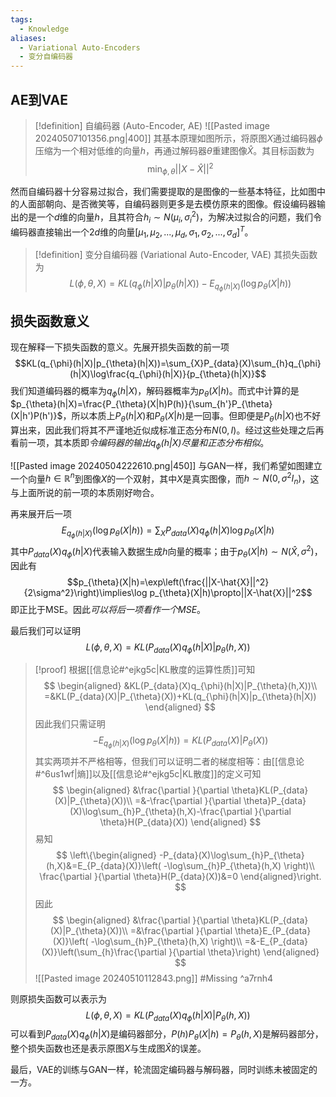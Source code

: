 ```yaml
---
tags:
  - Knowledge
aliases:
  - Variational Auto-Encoders
  - 变分自编码器
---
```

## AE到VAE
> [!definition] 自编码器 (Auto-Encoder, AE)
> ![[Pasted image 20240507101356.png|400]]
> 其基本原理如图所示，将原图$X$通过编码器$\phi$压缩为一个相对低维的向量$h$，再通过解码器$\theta$重建图像$\hat{X}$。其目标函数为
> $$\min_{\phi,\theta}||X-\hat{X}||^2$$

然而自编码器十分容易过拟合，我们需要提取的是图像的一些基本特征，比如图中的人面部朝向、是否微笑等，自编码器则更多是去模仿原来的图像。假设编码器输出的是一个$d$维的向量$h$，且其符合$h_i\sim N(\mu_i,\sigma_i^2)$，为解决过拟合的问题，我们令编码器直接输出一个$2d$维的向量$[\mu_1,\mu_2,...,\mu_{d},\sigma_1,\sigma_2,...,\sigma_{d}]^T$。
> [!definition] 变分自编码器 (Variational Auto-Encoder, VAE)
> 其损失函数为
> $$L(\phi,\theta,X)=KL(q_{\phi}(h|X)|p_{\theta}(h|X))-E_{q_{\phi}(h|X)}(\log p_{\theta}(X|h))$$
## 损失函数意义
现在解释一下损失函数的意义。先展开损失函数的前一项
$$KL(q_{\phi}(h|X)|p_{\theta}(h|X))=\sum_{X}P_{data}(X)\sum_{h}q_{\phi}(h|X)\log\frac{q_{\phi}(h|X)}{p_{\theta}(h|X)}$$
我们知道编码器的概率为$q_{\phi}(h|X)$，解码器概率为$p_{\theta}(X|h)$。而式中计算的是$p_{\theta}(h|X)=\frac{P_{\theta}(X|h)P(h)}{\sum_{h'}P_{\theta}(X|h')P(h')}$，所以本质上$P_{\theta}(h|X)$和$P_{\theta}(X|h)$是一回事。但即便是$P_{\theta}(h|X)$也不好算出来，因此我们将其不严谨地近似成标准正态分布$N(0,I)$。经过这些处理之后再看前一项，其本质即*令编码器的输出$q_{\phi}(h|X)$尽量和正态分布相似*。

![[Pasted image 20240504222610.png|450]]
与GAN一样，我们希望如图建立一个向量$h\in\mathbb{R}^n$到图像$X$的一个双射，其中$X$是真实图像，而$h\sim N(0,\sigma^2I_n)$，这与上面所说的前一项的本质刚好吻合。

再来展开后一项
$$E_{q_{\phi}(h|X)}(\log p_{\theta}(X|h))=\sum_{X}P_{data}(X)q_{\phi}(h|X)\log p_{\theta}(X|h)$$
其中$P_{data}(X)q_{\phi}(h|X)$代表输入数据生成$h$向量的概率；由于$p_{\theta}(X|h)\sim N(\hat{X},\sigma^2)$，因此有
$$p_{\theta}(X|h)=\exp\left(\frac{||X-\hat{X}||^2}{2\sigma^2}\right)\implies\log p_{\theta}(X|h)\propto||X-\hat{X}||^2$$
即正比于MSE。因此*可以将后一项看作一个MSE*。

最后我们可以证明
$$L(\phi,\theta,X)=KL(P_{data}(X)q_{\phi}(h|X)|p_{\theta}(h,X))$$
> [!proof] 
> 根据[[信息论#^ejkg5c|KL散度的运算性质]]可知
> $$
> \begin{aligned}
> &KL(P_{data}(X)q_{\phi}(h|X)|P_{\theta}(h,X))\\
> =&KL(P_{data}(X)|P_{\theta}(X))+KL(q_{\phi}(h|X)|p_{\theta}(h|X))
> \end{aligned}
> $$
> 因此我们只需证明
> $$-E_{q_{\phi}(h|X)}(\log p_{\theta}(X|h))=KL(P_{data}(X)|P_{\theta}(X))$$
> 其实两项并不严格相等，但我们可以证明二者的梯度相等：由[[信息论#^6us1wf|熵]]以及[[信息论#^ejkg5c|KL散度]]的定义可知
> $$
> \begin{aligned}
> &\frac{\partial }{\partial \theta}KL(P_{data}(X)|P_{\theta}(X))\\
> =&-\frac{\partial }{\partial \theta}P_{data}(X)\log\sum_{h}P_{\theta}(h,X)-\frac{\partial }{\partial \theta}H(P_{data}(X))
> \end{aligned}
> $$
> 易知
> $$
> \left\{\begin{aligned}
> -P_{data}(X)\log\sum_{h}P_{\theta}(h,X)&=E_{P_{data}(X)}\left( -\log\sum_{h}P_{\theta}(h,X) \right)\\
> \frac{\partial }{\partial \theta}H(P_{data}(X))&=0
> \end{aligned}\right.
> $$
> 因此
> $$
> \begin{aligned}
> &\frac{\partial }{\partial \theta}KL(P_{data}(X)|P_{\theta}(X))\\
> =&\frac{\partial }{\partial \theta}E_{P_{data}(X)}\left( -\log\sum_{h}P_{\theta}(h,X) \right)\\
> =&-E_{P_{data}(X)}\left(\sum_{h}\frac{\partial }{\partial \theta}\right)
> \end{aligned}
> $$
> ![[Pasted image 20240510112843.png]] #Missing 
>  ^a7rnh4

则原损失函数可以表示为
$$
L(\phi,\theta,X)=KL(P_{data}(X)q_{\phi}(h|X)|P_{\theta}(h,X))
$$
可以看到$P_{data}(X)q_{\phi}(h|X)$是编码器部分，$P(h)P_{\theta}(X|h)=P_{\theta}(h,X)$是解码器部分，整个损失函数也还是表示原图$X$与生成图$\hat{X}$的误差。

最后，VAE的训练与GAN一样，轮流固定编码器与解码器，同时训练未被固定的一方。